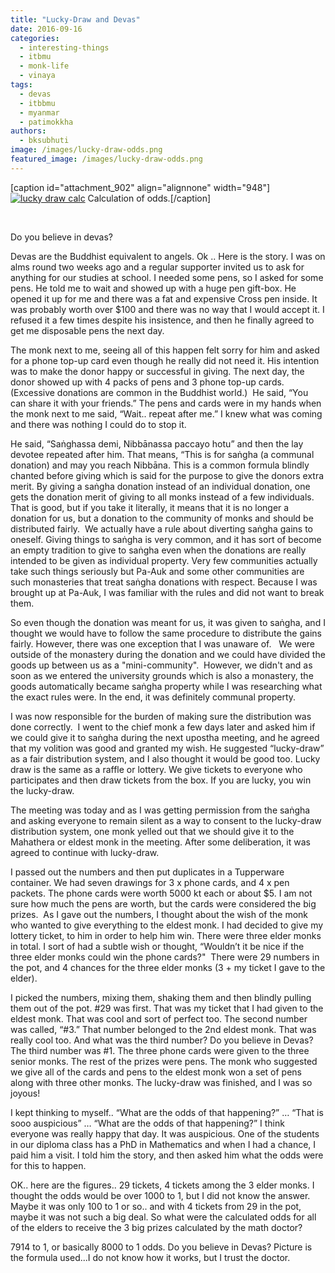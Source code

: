 ```yaml
---
title: "Lucky-Draw and Devas"
date: 2016-09-16
categories: 
  - interesting-things
  - itbmu
  - monk-life
  - vinaya
tags: 
  - devas
  - itbbmu
  - myanmar
  - patimokkha
authors: 
  - bksubhuti
image: /images/lucky-draw-odds.png
featured_image: /images/lucky-draw-odds.png
---
```


\[caption id="attachment\_902" align="alignnone" width="948"\][![lucky draw calc](/images/lucky-draw-odds.png)](/images/2016/09/lucky-draw-odds.png) Calculation of odds.\[/caption\]

 

Do you believe in devas?

Devas are the Buddhist equivalent to angels. Ok .. Here is the story. I was on alms round two weeks ago and a regular supporter invited us to ask for anything for our studies at school. I needed some pens, so I asked for some pens. He told me to wait and showed up with a huge pen gift-box. He opened it up for me and there was a fat and expensive Cross pen inside. It was probably worth over $100 and there was no way that I would accept it. I refused it a few times despite his insistence, and then he finally agreed to get me disposable pens the next day.

The monk next to me, seeing all of this happen felt sorry for him and asked for a phone top-up card even though he really did not need it. His intention was to make the donor happy or successful in giving. The next day, the donor showed up with 4 packs of pens and 3 phone top-up cards. (Excessive donations are common in the Buddhist world.)  He said, “You can share it with your friends.” The pens and cards were in my hands when the monk next to me said, “Wait.. repeat after me.” I knew what was coming and there was nothing I could do to stop it.

He said, “Saṅghassa demi, Nibbānassa paccayo hotu” and then the lay devotee repeated after him. That means, “This is for saṅgha (a communal donation) and may you reach Nibbāna. This is a common formula blindly chanted before giving which is said for the purpose to give the donors extra merit. By giving a saṅgha donation instead of an individual donation, one gets the donation merit of giving to all monks instead of a few individuals. That is good, but if you take it literally, it means that it is no longer a donation for us, but a donation to the community of monks and should be distributed fairly.  We actually have a rule about diverting saṅgha gains to oneself. Giving things to saṅgha is very common, and it has sort of become an empty tradition to give to saṅgha even when the donations are really intended to be given as individual property. Very few communities actually take such things seriously but Pa-Auk and some other communities are such monasteries that treat saṅgha donations with respect. Because I was brought up at Pa-Auk, I was familiar with the rules and did not want to break them.

So even though the donation was meant for us, it was given to saṅgha, and I thought we would have to follow the same procedure to distribute the gains fairly. However, there was one exception that I was unaware of.   We were outside of the monastery during the donation and we could have divided the goods up between us as a "mini-community".  However, we didn't and as soon as we entered the university grounds which is also a monastery, the goods automatically became saṅgha property while I was researching what the exact rules were. In the end, it was definitely communal property.

I was now responsible for the burden of making sure the distribution was done correctly.  I went to the chief monk a few days later and asked him if we could give it to saṅgha during the next upostha meeting, and he agreed that my volition was good and granted my wish. He suggested “lucky-draw” as a fair distribution system, and I also thought it would be good too. Lucky draw is the same as a raffle or lottery. We give tickets to everyone who participates and then draw tickets from the box. If you are lucky, you win the lucky-draw.

The meeting was today and as I was getting permission from the saṅgha and asking everyone to remain silent as a way to consent to the lucky-draw distribution system, one monk yelled out that we should give it to the Mahathera or eldest monk in the meeting. After some deliberation, it was agreed to continue with lucky-draw.

I passed out the numbers and then put duplicates in a Tupperware container. We had seven drawings for 3 x phone cards, and 4 x pen packets. The phone cards were worth 5000 kt each or about $5. I am not sure how much the pens are worth, but the cards were considered the big prizes.  As I gave out the numbers, I thought about the wish of the monk who wanted to give everything to the eldest monk. I had decided to give my lottery ticket, to him in order to help him win. There were three elder monks in total. I sort of had a subtle wish or thought, “Wouldn’t it be nice if the three elder monks could win the phone cards?"  There were 29 numbers in the pot, and 4 chances for the three elder monks (3 + my ticket I gave to the elder).

I picked the numbers, mixing them, shaking them and then blindly pulling them out of the pot. #29 was first. That was my ticket that I had given to the eldest monk. That was cool and sort of perfect too. The second number was called, “#3.” That number belonged to the 2nd eldest monk. That was really cool too. And what was the third number? Do you believe in Devas? The third number was #1. The three phone cards were given to the three senior monks. The rest of the prizes were pens. The monk who suggested we give all of the cards and pens to the eldest monk won a set of pens along with three other monks. The lucky-draw was finished, and I was so joyous!

I kept thinking to myself.. “What are the odds of that happening?” … “That is sooo auspicious” … “What are the odds of that happening?” I think everyone was really happy that day. It was auspicious. One of the students in our diploma class has a PhD in Mathematics and when I had a chance, I paid him a visit. I told him the story, and then asked him what the odds were for this to happen.

OK.. here are the figures.. 29 tickets, 4 tickets among the 3 elder monks. I thought the odds would be over 1000 to 1, but I did not know the answer. Maybe it was only 100 to 1 or so.. and with 4 tickets from 29 in the pot, maybe it was not such a big deal. So what were the calculated odds for all of the elders to receive the 3 big prizes calculated by the math doctor?

7914 to 1, or basically 8000 to 1 odds. Do you believe in Devas? Picture is the formula used...I do not know how it works, but I trust the doctor.